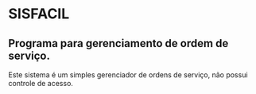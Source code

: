 <h1>SISFACIL</h1>
<h2>Programa para gerenciamento de ordem de serviço.</h2>
Este sistema é um simples gerenciador de ordens de serviço, não possui controle de acesso.
